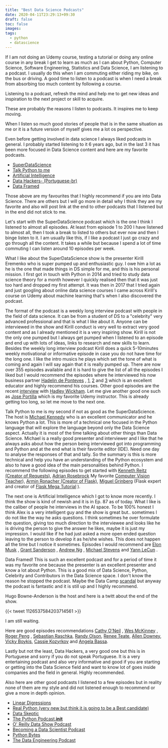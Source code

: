 ```yaml
---
title: "Best Data Science Podcasts"
date: 2020-04-11T23:29:13+09:30
draft: false
toc: false
images:
tags:
  - python
  - datascience
---
```

 If I am not doing an Udemy course, testing a tutorial or doing any online course in any break I get to learn as much as I can about Python, Computer Science, Software Engineering, Statistics and Data Science, I am listening to a podcast. I usually do this when I am commuting either riding my bike, on the bus or driving. A good time to listen to a podcast is when I need a break from absorbing too much content by following a course.

Listening  to a podcast,  refresh the mind and help me to get new ideas and inspiration to the next project or skill to acquire.

These are probably the reasons I listen to podcasts. It inspires me to keep moving.

When I listen so much good stories of people that is in the same situation as me or it is a future version of myself gives me a lot os perspective.

Even before getting involved in data science I always liked podcasts in general. I probably started listening to it 6 years ago, but in the last 3 it has been more focused in Data Science content and here are my favorite podcasts.

* [SuperDataScience](https://www.superdatascience.com/)
* [Talk Python to me](https://talkpython.fm/)
* [Artificial Intelligence](https://lexfridman.com/ai/)
* [Data Hackers- (Portuguese-br)](https://datahackers.com.br/podcast/)
* [Data Framed](https://www.datacamp.com/community/podcast)

Those above are my favourites that I highly recommend if you are into Data Science. There are others but I will go more in detail why I think they are my favorite and also will post link at the end to other podcasts that I listened but in the end did not stick to me.

Let's start with the SuperDataScience podcast which is the one I think I listened to almost all episodes. At least from episode 1 to 200 I have listened to almost all, then I took a break to listed to others but ever now and then I binge listen to it. I am usually like this, if I like a podcast I just go crazy and go through all the content. It takes a while but because I spend a lot of time commuting I can listen around 10 episodes per week.

What I like about the SuperDataScience show is the presenter Kirill Eremenko who is super pumped up and enthusiastic guy. I owe him a lot as he is the one that made things in DS simple for me, and this is his personal mission. I first got in touch with Python in 2014 and tried to study data science theory for a month however I quickly realised then that it was just too hard and dropped my first attempt. It was then in 2017 that I tried again and just googling about online data science courses I came across Kirill's course on Udemy about machine learning that's when I also discovered the podcast.


The format of the podcast is a weekly long interview podcast with people in the field of data science. It can be from a student of DS to a "celebrity" very advanced professional and that is what I like about it. Anyone can be interviewed in the show and Kirill conduct is very well to extract very good content and as I already mentioned it is a very inspiring show. Kirill is not the only one pumped but I always get pumped when I listened to an episode and end up with lots of ideas, links to research and new skills to learn. Besides the weekly long interview podcast Kirill does a quick 5-10minutes weekly motivational or informative episode in case you do not have time for the long one. I like the intro musics he plays which set the tone of what is coming and again I will say again that it is really pumped up. There are now over 355 episodes available and it is hard to give the list of all the episodes I liked but I would recommend the episodes where he interviewed his now business partner [Hadelin de Ponteves](https://www.linkedin.com/in/hadelin-de-ponteves-1425ba5b/?originalSubdomain=uk)  , [1](https://www.superdatascience.com/podcast/sds-002-machine-learning-recommender-systems-and-the-future-of-data-with-hadelin-de-ponteves), [2](https://www.superdatascience.com/podcast/sds-047-expert-overview-deep-learning-models-supervised-unsupervised) and [3](https://www.superdatascience.com/podcast/sds-071-world-headed-field-artificial-intelligence)  which is an excellent educator and highly recommend his courses. Other good episodes are the recent [interview](https://www.superdatascience.com/podcast/hadley-wickham-talks-integration-and-future-of-python-and-r)  with  [Hadley Wickham](https://www.linkedin.com/in/hadleywickham/). Let me give another good one such as  [Jose Portilla](https://www.superdatascience.com/podcast/learning-through-competition) which is my favorite Udemy instructor. This is already getting too long, so let me move to the next one. 

Talk Python to me is my second if not as good as the SuperDataScience. The host is [Michael Kennedy](https://www.linkedin.com/in/mkennedy/)  who is an excellent communicator and he knows Python a lot. This is more of a technical one focused in the Python language that will explore the language beyond only the Data Science aspect. Actually it is most of the time talking about other things than Data Science. Michael is a really good presenter and interviewer and I like that he always asks about how the person being interviewed got into programming and Python and at the end what is their favorite editor (IDE). Need one day to analyse the responses of that and tally. So the summary is this is more technical and help you have an understanding of the Python ecosystem and also to have a good idea of the main personalities behind Python. I recommend the following episodes to get started with [Kenneth Reitz  (Creator of Requests)](https://talkpython.fm/episodes/show/6/requests-pycon-and-pythons-future), [Adrian Rosebrock](https://talkpython.fm/episodes/show/11/pyimagesearch-and-computer-vision) My favorite [Computer Vision  Teacher](https://www.pyimagesearch.com/)),  [Armin Ronacher  (Creator of Flask)](https://talkpython.fm/episodes/show/13/flask-web-framework-and-much-much-more),   [Miguel Grinberg](https://talkpython.fm/episodes/show/48/building-flask-based-web-apps) (Flask expert and creator of  [Flask Mega Tutorial](https://blog.miguelgrinberg.com/post/the-flask-mega-tutorial-part-i-hello-world) ). 

The next one is Artificial Intelligence which I got to know more recently. I think the show is kind of newish and it is in Ep. 87 as of today. What I like is the caliber of people he interviews in the AI space. To be 100% honest I think Alex is a very intelligent guy and the show is great but.. sometimes I do not like the way he asks questions. I think sometimes he over formulate the question, giving too much direction to the interviewee and looks like he is driving the person to give the answer he likes, maybe it is just my impression. I would like if he had just asked a more open ended question leaving to the person to develop it as he/she wishes. This does not happen all the time but I notice it sometimes. Episodes I would recommend are [Elon Musk](https://www.youtube.com/watch?v=dEv99vxKjVI&amp;list=PLrAXtmErZgOdP_8GztsuKi9nrraNbKKp4) ,  [Grant Sanderson](https://www.youtube.com/watch?v=U_lKUK2MCsg&amp;list=PLrAXtmErZgOdP_8GztsuKi9nrraNbKKp4) , [Andrew Ng](https://www.youtube.com/watch?v=0jspaMLxBig&amp;list=PLrAXtmErZgOdP_8GztsuKi9nrraNbKKp4) ,  [Michael Stevens](https://www.youtube.com/watch?v=3qMemn__kK8&amp;list=PLrAXtmErZgOdP_8GztsuKi9nrraNbKKp4) and  [Yann LeCun](https://www.youtube.com/watch?v=SGSOCuByo24) . 

Data Framed! This is such an excellent podcast and for a period of time it was my favorite one because the presenter is an excellent presenter and know a lot about Python. This is a good mix of Data Science, Python, Celebrity and Contributors in the Data Science space. I don't know the reason he stopped the podcast. Maybe the Data Camp   [scandal](https://www.shirin-glander.de/2019/04/consider_data_camp/)  but anyway the podcast is fantastic and it is still up and I highly recommend. 

Hugo Bowne-Anderson is the host and here is a twitt about the end of the show. 

{{< tweet 1126537584203714561 >}}

I am still waiting. 

Here are good episodes recommendations [Cathy O'Neil](https://www.datacamp.com/community/podcast/weapons-math-destruction) ,   [Wes McKinney](https://www.datacamp.com/community/podcast/data-science-tool-building) ,   [Roger Peng](https://www.datacamp.com/community/podcast/data-science-environment-moocs) , [Sebastian Raschka](https://www.datacamp.com/community/podcast/biology-deep-learning),   [Randy Olson](https://www.datacamp.com/community/podcast/automated-machine-learning),  [Renee Teate](https://www.datacamp.com/community/podcast/becoming-data-scientist),   [Allen Downey](https://www.datacamp.com/community/podcast/uncertainty-data-science),  [Vicky Boykis](https://www.datacamp.com/community/podcast/full-stack-data-science),  [Cassie Kozyrkov](https://www.datacamp.com/community/podcast/decision-intelligence-data-science) and  [Angela Bassa](https://www.datacamp.com/community/podcast/managing-data-science-teams). 

Lastly but not the least, Data Hackers, a very good one but this is in Portuguese and sorry if you do not speak Portuguese. It is a very entertaining podcast and also very informative and good if you are starting or getting into the Data Science field and want to know lot of goes inside companies and the field in general. Highly recommended. 

Also here are other good podcasts I listened to a few episodes but in reality none of them are my style and did not listened enough to recommend or give a more in depth opinion. 

* [Linear Digressions](https://www.stitcher.com/podcast/linear-digressions)
* [Real Python (very new but think it is going to be a Best candidate)](https://realpython.com/podcasts/rpp/)
* [Data Skeptic ](https://dataskeptic.com/)
* [The Python Podcast.__init__ ](https://www.pythonpodcast.com/)
* [O' Reilly Data Show Podcast](https://www.oreilly.com/radar/topics/oreilly-data-show-podcast/)
* [Becoming a Data Scientist Podcast](https://www.becomingadatascientist.com/category/podcast/)
* [Python Bytes](https://pythonbytes.fm/)
* [The Data Engineering Podcast](https://www.dataengineeringpodcast.com/)
